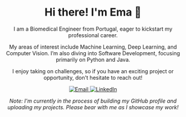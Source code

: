 <div align="center">
  <h1>Hi there! I'm Ema 👋</h1>
</div>

<div align="center">
  <p>I am a Biomedical Engineer from Portugal, eager to kickstart my professional career.</p>
</div>

<div align="center">
  <p>My areas of interest include Machine Learning, Deep Learning, and Computer Vision. I’m also diving into Software Development, focusing primarily on Python and Java.</p>
</div>

<div align="center">
  <p>I enjoy taking on challenges, so if you have an exciting project or opportunity, don't hesitate to reach out!</p>
</div>

<div align="center">
  <a href="mailto:emamacedo@hotmail.com">
    <img src="https://img.shields.io/badge/Email-red?style=flat-square&logo=gmail&logoColor=white" alt="Email">
  </a>
  <a href="https://www.linkedin.com/in/emamacedo/">
    <img src="https://img.shields.io/badge/-LinkedIn-blue?style=flat-square&logo=linkedin&logoColor=white" alt="LinkedIn">
  </a>
</div>

<p></p>
<div align="center">
  <p><em>Note: I'm currently in the process of building my GitHub profile and uploading my projects. Please bear with me as I showcase my work!</em></p>
</div>

<!---
emammacedo/emammacedo is a ✨ special ✨ repository because its `README.md` (this file) appears on your GitHub profile.
You can click the Preview link to take a look at your changes.
--->
